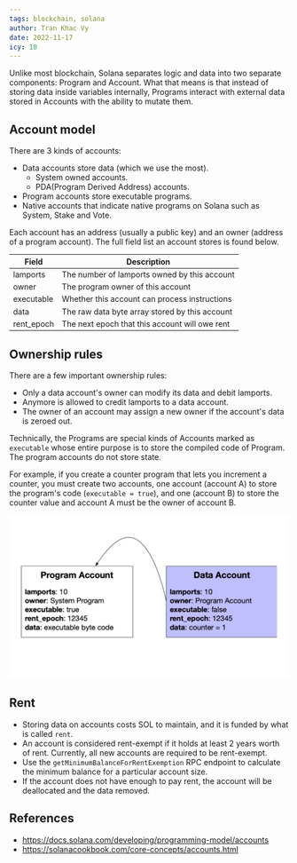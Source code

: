 ```yaml
---
tags: blockchain, solana
author: Tran Khac Vy
date: 2022-11-17
icy: 10
---
```


Unlike most blockchain, Solana separates logic and data into two separate components: Program and Account. What that means is that instead of storing data inside variables internally, Programs interact with external data stored in Accounts with the ability to mutate them.

## Account model
There are 3 kinds of accounts:
- Data accounts store data (which we use the most).
    - System owned accounts.
    - PDA(Program Derived Address) accounts.
- Program accounts store executable programs.
- Native accounts that indicate native programs on Solana such as System, Stake and Vote.

Each account has an address (usually a public key) and an owner (address of a program account). The full field list an account stores is found below.

| Field |	Description |
| ----- | ------------- | 
| lamports | The number of lamports owned by this account |
| owner	| The program owner of this account |
| executable | Whether this account can process instructions |
| data | The raw data byte array stored by this account |
| rent_epoch | The next epoch that this account will owe rent |


## Ownership rules
There are a few important ownership rules:
- Only a data account's owner can modify its data and debit lamports.
- Anymore is allowed to credit lamports to a data account.
- The owner of an account may assign a new owner if the account's data is zeroed out.

Technically, the Programs are special kinds of Accounts marked as `executable` whose entire purpose is to store the compiled code of Program. The program accounts do not store state.

For example, if you create a counter program that lets you increment a counter, you must create two accounts, one account (account A) to store the program's code (`executable = true`), and one (account B) to store the counter value and account A must be the owner of account B.

![](_assets/account_example.5b70d95a.jpeg.jpg)

## Rent
- Storing data on accounts costs SOL to maintain, and it is funded by what is called `rent`.
- An account is considered rent-exempt if it holds at least 2 years worth of rent. Currently, all new accounts are required to be rent-exempt.
- Use the `getMinimumBalanceForRentExemption` RPC endpoint to calculate the minimum balance for a particular account size.
- If the account does not have enough to pay rent, the account will be deallocated and the data removed.

## References
- https://docs.solana.com/developing/programming-model/accounts
- https://solanacookbook.com/core-concepts/accounts.html

